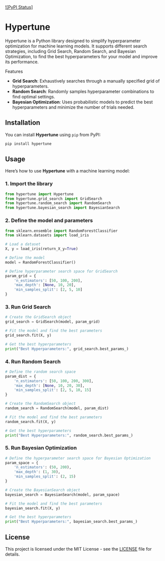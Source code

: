 [![PyPI Status]](https://pypi.org/project/hypertune-param/)

# Hypertune

Hypertune is a Python library designed to simplify hyperparameter optimization for machine learning models. It supports different search strategies, including Grid Search, Random Search, and Bayesian Optimization, to find the best hyperparameters for your model and improve its performance.

Features

- **Grid Search**: Exhaustively searches through a manually specified grid of hyperparameters.
- **Random Search**: Randomly samples hyperparameter combinations to find optimal settings.
- **Bayesian Optimization**: Uses probabilistic models to predict the best hyperparameters and minimize the number of trials needed.

## Installation

You can install **Hypertune** using `pip` from PyPI:

```bash
pip install hypertune
```

## Usage

Here’s how to use **Hypertune** with a machine learning model:

### 1. Import the library

```python
from hypertune import Hypertune
from hypertune.grid_search import GridSearch
from hypertune.random_search import RandomSearch
from hypertune.bayesian_search import BayesianSearch
```

### 2. Define the model and parameters

```python
from sklearn.ensemble import RandomForestClassifier
from sklearn.datasets import load_iris

# Load a dataset
X, y = load_iris(return_X_y=True)

# Define the model
model = RandomForestClassifier()

# Define hyperparameter search space for GridSearch
param_grid = {
    'n_estimators': [50, 100, 200],
    'max_depth': [None, 10, 20],
    'min_samples_split': [2, 5, 10]
}
```

### 3. Run Grid Search

```python
# Create the GridSearch object
grid_search = GridSearch(model, param_grid)

# Fit the model and find the best parameters
grid_search.fit(X, y)

# Get the best hyperparameters
print("Best Hyperparameters:", grid_search.best_params_)
```

### 4. Run Random Search

```python
# Define the random search space
param_dist = {
    'n_estimators': [50, 100, 200, 300],
    'max_depth': [None, 10, 20, 30],
    'min_samples_split': [2, 5, 10, 15]
}

# Create the RandomSearch object
random_search = RandomSearch(model, param_dist)

# Fit the model and find the best parameters
random_search.fit(X, y)

# Get the best hyperparameters
print("Best Hyperparameters:", random_search.best_params_)
```

### 5. Run Bayesian Optimization

```python
# Define the hyperparameter search space for Bayesian Optimization
param_space = {
    'n_estimators': (50, 200),
    'max_depth': (1, 30),
    'min_samples_split': (2, 15)
}

# Create the BayesianSearch object
bayesian_search = BayesianSearch(model, param_space)

# Fit the model and find the best parameters
bayesian_search.fit(X, y)

# Get the best hyperparameters
print("Best Hyperparameters:", bayesian_search.best_params_)
```

## License

This project is licensed under the MIT License - see the [LICENSE](LICENSE) file for details.
